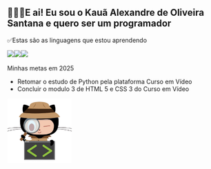 ## 🙇🏿‍♂️E ai! Eu sou o Kauã Alexandre de Oliveira Santana e quero ser um programador
✅Estas são as linguagens que estou aprendendo

<img width='30px' src="https://cdn.jsdelivr.net/gh/devicons/devicon@latest/icons/html5/html5-original.svg" /><img width='30px' src="https://cdn.jsdelivr.net/gh/devicons/devicon@latest/icons/css3/css3-original.svg" /><img width='30px' src="https://cdn.jsdelivr.net/gh/devicons/devicon@latest/icons/python/python-original.svg" />

<div>
  <p>Minhas metas em 2025</p>
  <ul>
    <li>Retomar o estudo de Python pela plataforma Curso em Vídeo</li>
    <li>Concluir o modulo 3 de HTML 5 e CSS 3 do Curso em Vídeo</li>
  </ul>
</div><img width='150px' src='inspectocat.png' />
